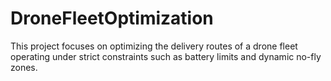 # DroneFleetOptimization
This project focuses on optimizing the delivery routes of a drone fleet operating under strict constraints such as battery limits and dynamic no-fly zones.
